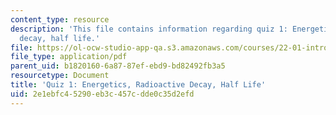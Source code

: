 ```yaml
---
content_type: resource
description: 'This file contains information regarding quiz 1: Energetics, radioactive
  decay, half life.'
file: https://ol-ocw-studio-app-qa.s3.amazonaws.com/courses/22-01-introduction-to-nuclear-engineering-and-ionizing-radiation-fall-2016/2e1ebfc45290eb3c457cdde0c35d2efd_MIT22_01F16_Quiz1.pdf
file_type: application/pdf
parent_uid: b1820160-6a87-87ef-ebd9-bd82492fb3a5
resourcetype: Document
title: 'Quiz 1: Energetics, Radioactive Decay, Half Life'
uid: 2e1ebfc4-5290-eb3c-457c-dde0c35d2efd
---
```


